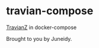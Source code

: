 # travian-compose
[TravianZ](https://github.com/Shadowss/TravianZ) in docker-compose

Brought to you by Juneidy.
